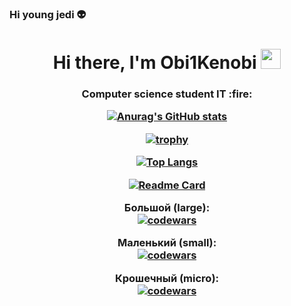 ### Hi young jedi :alien:
<h1 align="center">Hi there, I'm Obi1Kenobi  
<img src="https://github.com/blackcater/blackcater/raw/main/images/Hi.gif" height="32"/></h1>
<h3 align="center">Computer science student IT  :fire:
  
  
  
  
  [![Anurag's GitHub stats](https://github-readme-stats.vercel.app/api?username=anuraghazra)](https://github.com/anuraghazra/github-readme-stats)
  
  
  
  
  
[![trophy](https://github-profile-trophy.vercel.app/?username=ryo-ma)](https://github.com/ryo-ma/github-profile-trophy)
  
  
  
  
  
[![Top Langs](https://github-readme-stats.vercel.app/api/top-langs/?username=anuraghazra&layout=compact)](https://github.com/anuraghazra/github-readme-stats)

  
  
  
  
  
  [![Readme Card](https://github-readme-stats.vercel.app/api/pin/?username=anuraghazra&repo=github-readme-stats)](https://github.com/anuraghazra/github-readme-stats)

  
  
  
  
  
  
   Большой (large):  
[![codewars](https://www.codewars.com/users/username/badges/large)](https://www.codewars.com/users/username)   

Маленький (small):  
[![codewars](https://www.codewars.com/users/username/badges/small)](https://www.codewars.com/users/username) 

Крошечный (micro):  
[![codewars](https://www.codewars.com/users/username/badges/micro)](https://www.codewars.com/users/username) 
  
  
  
  
  
  
  
  
  
  
  
  
  
  
  
  
